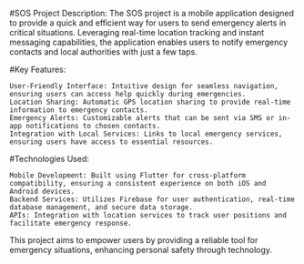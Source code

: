 #SOS Project Description:
The SOS project is a mobile application designed to provide a quick and efficient way for users to send emergency alerts in critical situations. Leveraging real-time location tracking and instant messaging capabilities, the application enables users to notify emergency contacts and local authorities with just a few taps.

#Key Features:

    User-Friendly Interface: Intuitive design for seamless navigation, ensuring users can access help quickly during emergencies.
    Location Sharing: Automatic GPS location sharing to provide real-time information to emergency contacts.
    Emergency Alerts: Customizable alerts that can be sent via SMS or in-app notifications to chosen contacts.
    Integration with Local Services: Links to local emergency services, ensuring users have access to essential resources.

#Technologies Used:

    Mobile Development: Built using Flutter for cross-platform compatibility, ensuring a consistent experience on both iOS and Android devices.
    Backend Services: Utilizes Firebase for user authentication, real-time database management, and secure data storage.
    APIs: Integration with location services to track user positions and facilitate emergency response.

This project aims to empower users by providing a reliable tool for emergency situations, enhancing personal safety through technology.
